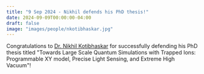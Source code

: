 ```yaml
---
title: "9 Sep 2024 - Nikhil defends his PhD thesis!"
date: 2024-09-09T00:00:00-04:00
draft: false
image: "images/people/nkotibhaskar.jpg"
---
```


Congratulations to [Dr. Nikhil Kotibhaskar](/members/nkotibha/) for successfully defending his PhD thesis titled "Towards Large Scale Quantum Simulations with Trapped Ions: Programmable XY model, Precise Light Sensing, and Extreme High Vacuum"!
